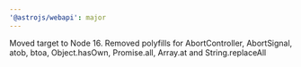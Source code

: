 ```yaml
---
'@astrojs/webapi': major
---
```


Moved target to Node 16. Removed polyfills for AbortController, AbortSignal, atob, btoa, Object.hasOwn, Promise.all, Array.at and String.replaceAll
